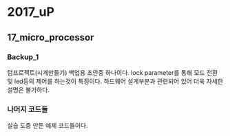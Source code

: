 # 2017_uP
17_micro_processor
----------
### Backup_1

텀프로젝트(시계만들기) 백업용 초안중 하나이다.
lock parameter를 통해 모드 전환 및 led등의 제어를 하는것이 특징이다.
하드웨어 설계부분과 관련되어 있어 더욱 자세한 설명은 불가하다.

### 나머지 코드들

실습 도중 만든 예제 코드들이다.
